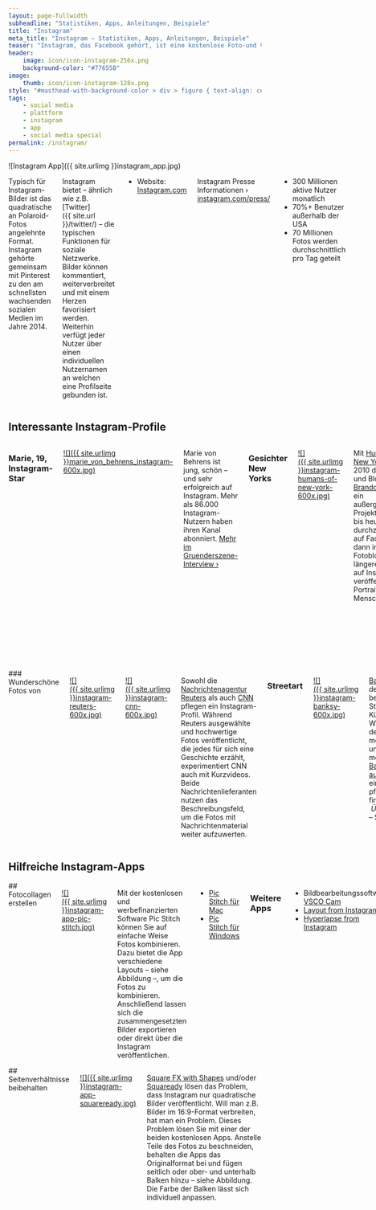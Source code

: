 ```yaml
---
layout: page-fullwidth
subheadline: "Statistiken, Apps, Anleitungen, Beispiele"
title: "Instagram"
meta_title: "Instagram – Statistiken, Apps, Anleitungen, Beispiele"
teaser: "Instagram, das Facebook gehört, ist eine kostenlose Foto-und Video-Sharing-App für Android-, iOS- und Windows-Phone-Mobilgeräte. Über Instagram können Nutzer Fotos und Videos erstellen und mit Filtern verfremden, um diese anschließend über das Instagram-Netzwerk zu verbreiten."
header:
    image: icon/icon-instagram-256x.png
    background-color: "#77655B"
image:
    thumb: icon/icon-instagram-128x.png
style: "#masthead-with-background-color > div > figure { text-align: center };"
tags:
    - social media
    - plattform
    - instagram
    - app
    - social media special
permalink: /instagram/
---
```

<div class="row">
<div class="medium-5 medium-push-7 columns" markdown="1">
![Instagram App]({{ site.urlimg }}instagram_app.jpg)
</div><!-- /.medium-5.columns -->
<div class="medium-7 medium-pull-5 columns" markdown="1">

Typisch für Instagram-Bilder ist das quadratische an Polaroid-Fotos angelehnte Format. Instagram gehörte gemeinsam mit Pinterest zu den am schnellsten wachsenden sozialen Medien im Jahre 2014.

Instagram bietet – ähnlich wie z.B. [Twitter]({{ site.url }}/twitter/) – die typischen Funktionen für soziale Netzwerke. Bilder können kommentiert, weiterverbreitet und mit einem Herzen favorisiert werden. Weiterhin verfügt jeder Nutzer über einen individuellen Nutzernamen an welchen eine Profilseite gebunden ist.

- Website: [Instagram.com](http://instagram.com)

Instagram Presse Informationen › [instagram.com/press/](https://instagram.com/press/)

- 300 Millionen aktive Nutzer monatlich
- 70%+ Benutzer außerhalb der USA
- 70 Millionen Fotos werden durchschnittlich pro Tag geteilt



</div><!-- /.medium-7.columns -->
</div><!-- /.row -->
<div class="row">
<div class="small-12 columns" markdown="1">
        
## Interessante Instagram-Profile


</div><!-- /.small-12.columns -->
</div><!-- /.row -->
<div class="row">
<div class="medium-6 columns" markdown="1">

### Marie, 19, Instagram-Star

[![]({{ site.urlimg }}marie_von_behrens_instagram-600x.jpg)][1]

Marie von Behrens ist jung, schön – und sehr erfolgreich auf Instagram. Mehr als 86.000 Instagram-Nutzern haben ihren Kanal abonniert. [Mehr im Gruenderszene-Interview ›][1]



### Gesichter New Yorks

[![]({{ site.urlimg }}instagram-humans-of-new-york-600x.jpg)][8]

Mit [Humans of New York][8] startete 2010 der Fotograf und Blogger [Brandon Stanton][9] ein außergewöhliches Projekt, dass er bis heute durchzieht. Zuerst auf Facebook, dann in einem Fotoblog und seit längerem auch auf Instagram , veröffentlicht er Portraits von Menschen.

Vor allem portraitiert er Menschen, die er in New York auf der Straße trifft. Neben dem Portrait stellt er den Fotografierten auch immer die gleichen Fragen. Auszüge der Antworten kombiniert er mit den Bildern, die dadurch noch persönlicher wirken und eine individuelle Geschichte erzählen.





</div><!-- /.medium-6.columns -->
<div class="medium-6 columns" markdown="1">
### Wunderschöne Fotos von 

[![]({{ site.urlimg }}instagram-reuters-600x.jpg)][6]

[![]({{ site.urlimg }}instagram-cnn-600x.jpg)][7]

Sowohl die [Nachrichtenagentur Reuters][6] als auch [CNN][7] pflegen ein Instagram-Profil. Während Reuters ausgewählte und hochwertige Fotos veröffentlicht, die jedes für sich eine Geschichte erzählt, experimentiert CNN auch mit Kurzvideos. Beide Nachrichtenlieferanten nutzen das Beschreibungsfeld, um die Fotos mit Nachrichtenmaterial weiter aufzuwerten.




### Streetart

[![]({{ site.urlimg }}instagram-banksy-600x.jpg)][10]

[Banksy][11] ist der weltweit bekannteste Streetart-Künstler. Kein Wunder, dass der medienaffine und politisch motivierte [Banksy auch auf Instagram][10] ein Profil pflegt. Dort finden Sie – *Überrachung* – Streetart.







</div><!-- /.medium-6.columns -->
</div><!-- /.row -->














<div class="row">
<div class="small-12 columns" markdown="1">
        
## Hilfreiche Instagram-Apps


</div><!-- /.small-12.columns -->
</div><!-- /.row -->
<div class="row">
<div class="medium-6 columns" markdown="1">
## Fotocollagen erstellen

[![]({{ site.urlimg }}instagram-app-pic-stitch.jpg)][3]

Mit der kostenlosen und werbefinanzierten Software Pic Stitch können Sie auf einfache Weise Fotos kombinieren. Dazu bietet die App verschiedene Layouts – siehe Abbildung –, um die Fotos zu kombinieren. Anschließend lassen sich die zusammengesetzten Bilder exportieren oder direkt über die Instagram veröffentlichen.

* [Pic Stitch für Mac][3]
* [Pic Stitch für Windows][4]


### Weitere Apps

- Bildbearbeitungssoftware [VSCO Cam][12]
- [Layout from Instagram][14]
- [Hyperlapse from Instagram][15]

</div><!-- /.medium-6.columns -->
<div class="medium-6 columns" markdown="1">
## Seitenverhältnisse beibehalten

[![]({{ site.urlimg }}instagram-app-squareready.jpg)][5]

[Square FX with Shapes][13] und/oder [Squaready][5] lösen das Problem, dass Instagram nur quadratische Bilder veröffentlicht. Will man z.B. Bilder im 16:9-Format verbreiten, hat man ein Problem. Dieses Problem lösen Sie mit einer der beiden kostenlosen Apps. Anstelle Teile des Fotos zu beschneiden, behalten die Apps das Originalformat bei und fügen seitlich oder ober- und unterhalb  Balken hinzu – siehe Abbildung. Die Farbe der Balken lässt sich individuell anpassen.




</div><!-- /.medium-6.columns -->
</div><!-- /.row -->




 [1]: http://www.gruenderszene.de/allgemein/marie-von-behrens-instagram-interview
 [2]: https://instagram.com/mvb412/
 [3]: https://itunes.apple.com/de/app/pic-stitch-nr.-1-im-fotocollage/id454768104?mt=8
 [4]: http://apps.microsoft.com/windows/de-de/app/pic-stitch/1a0073ed-665f-47d6-981c-e8836a630251
 [5]: https://itunes.apple.com/de/app/squaready-smart-layouter-for/id440279995?mt=8
 [6]: https://instagram.com/reuters/
 [7]: https://instagram.com/cnn/
 [8]: https://instagram.com/humansofny
 [9]: http://en.wikipedia.org/wiki/Brandon_Stanton
 [10]: https://instagram.com/banksy.co.uk
 [11]: http://banksy.co.uk
 [12]: http://vsco.co/vscocam
 [13]: https://itunes.apple.com/us/app/square-fx-shapes-resize-fit/id620268869?mt=8
 [14]: https://itunes.apple.com/us/app/layout-from-instagram/id967351793?mt=8
 [15]: https://itunes.apple.com/app/id740146917
 [16]: #
 [17]: #
 [18]: #
 [19]: #
 [20]: #